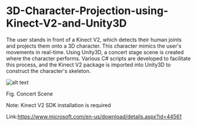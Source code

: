 # 3D-Character-Projection-using-Kinect-V2-and-Unity3D
The user stands in front of a Kinect V2, which detects their human joints and projects them onto a 3D character. This character mimics the user's movements in real-time. Using Unity3D, a concert stage scene is created where the character performs. Various C# scripts are developed to facilitate this process, and the Kinect V2 package is imported into Unity3D to construct the character's skeleton.

![alt text](https://i.ibb.co/7RLwQpr/image.jpg)

Fig. Concert Scene

Note: Kinect V2 SDK installation is required

Link:https://www.microsoft.com/en-us/download/details.aspx?id=44561
